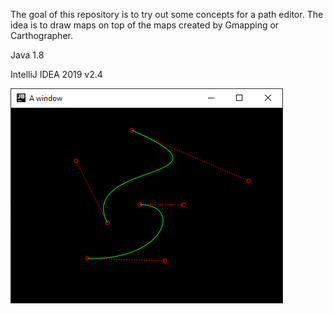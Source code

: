 The goal of this repository is to try out some concepts for a path editor. The idea is to draw maps on top of the maps created by Gmapping or Carthographer. 

Java 1.8

IntelliJ IDEA 2019 v2.4


![Screenshot](https://github.com/wilcobonestroo/path/blob/master/resources/images/screenshot%20path.png)
